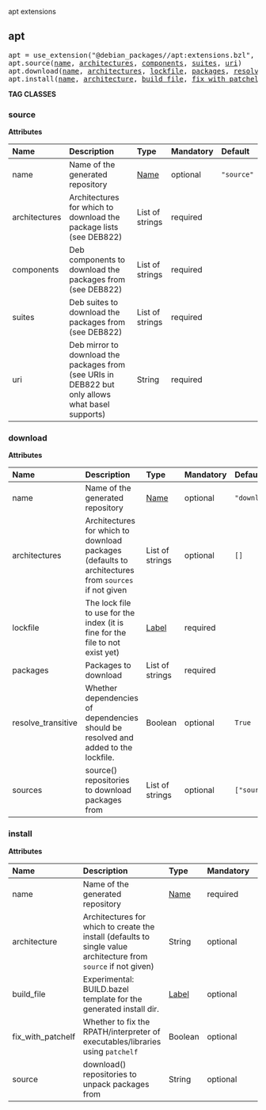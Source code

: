 <!-- Generated with Stardoc: http://skydoc.bazel.build -->

apt extensions

<a id="apt"></a>

## apt

<pre>
apt = use_extension("@debian_packages//apt:extensions.bzl", "apt")
apt.source(<a href="#apt.source-name">name</a>, <a href="#apt.source-architectures">architectures</a>, <a href="#apt.source-components">components</a>, <a href="#apt.source-suites">suites</a>, <a href="#apt.source-uri">uri</a>)
apt.download(<a href="#apt.download-name">name</a>, <a href="#apt.download-architectures">architectures</a>, <a href="#apt.download-lockfile">lockfile</a>, <a href="#apt.download-packages">packages</a>, <a href="#apt.download-resolve_transitive">resolve_transitive</a>, <a href="#apt.download-sources">sources</a>)
apt.install(<a href="#apt.install-name">name</a>, <a href="#apt.install-architecture">architecture</a>, <a href="#apt.install-build_file">build_file</a>, <a href="#apt.install-fix_with_patchelf">fix_with_patchelf</a>, <a href="#apt.install-source">source</a>)
</pre>


**TAG CLASSES**

<a id="apt.source"></a>

### source

**Attributes**

| Name  | Description | Type | Mandatory | Default |
| :------------- | :------------- | :------------- | :------------- | :------------- |
| <a id="apt.source-name"></a>name |  Name of the generated repository   | <a href="https://bazel.build/concepts/labels#target-names">Name</a> | optional |  `"source"`  |
| <a id="apt.source-architectures"></a>architectures |  Architectures for which to download the package lists (see DEB822)   | List of strings | required |  |
| <a id="apt.source-components"></a>components |  Deb components to download the packages from (see DEB822)   | List of strings | required |  |
| <a id="apt.source-suites"></a>suites |  Deb suites to download the packages from (see DEB822)   | List of strings | required |  |
| <a id="apt.source-uri"></a>uri |  Deb mirror to download the packages from (see URIs in DEB822 but only allows what basel supports)   | String | required |  |

<a id="apt.download"></a>

### download

**Attributes**

| Name  | Description | Type | Mandatory | Default |
| :------------- | :------------- | :------------- | :------------- | :------------- |
| <a id="apt.download-name"></a>name |  Name of the generated repository   | <a href="https://bazel.build/concepts/labels#target-names">Name</a> | optional |  `"download"`  |
| <a id="apt.download-architectures"></a>architectures |  Architectures for which to download packages (defaults to architectures from `sources` if not given   | List of strings | optional |  `[]`  |
| <a id="apt.download-lockfile"></a>lockfile |  The lock file to use for the index (it is fine for the file to not exist yet)   | <a href="https://bazel.build/concepts/labels">Label</a> | required |  |
| <a id="apt.download-packages"></a>packages |  Packages to download   | List of strings | required |  |
| <a id="apt.download-resolve_transitive"></a>resolve_transitive |  Whether dependencies of dependencies should be resolved and added to the lockfile.   | Boolean | optional |  `True`  |
| <a id="apt.download-sources"></a>sources |  source() repositories to download packages from   | List of strings | optional |  `["source"]`  |

<a id="apt.install"></a>

### install

**Attributes**

| Name  | Description | Type | Mandatory | Default |
| :------------- | :------------- | :------------- | :------------- | :------------- |
| <a id="apt.install-name"></a>name |  Name of the generated repository   | <a href="https://bazel.build/concepts/labels#target-names">Name</a> | required |  |
| <a id="apt.install-architecture"></a>architecture |  Architectures for which to create the install (defaults to single value architecture from `source` if not given)   | String | optional |  `""`  |
| <a id="apt.install-build_file"></a>build_file |  Experimental: BUILD.bazel template for the generated install dir.   | <a href="https://bazel.build/concepts/labels">Label</a> | optional |  `"@debian_packages//apt:install.BUILD.bazel.tmpl"`  |
| <a id="apt.install-fix_with_patchelf"></a>fix_with_patchelf |  Whether to fix the RPATH/interpreter of executables/libraries using `patchelf`   | Boolean | optional |  `False`  |
| <a id="apt.install-source"></a>source |  download() repositories to unpack packages from   | String | optional |  `"download"`  |


